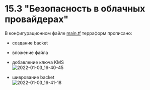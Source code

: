# 15.3 "Безопасность в облачных провайдерах"   
В конфигурационном файле [main.tf](https://github.com/Kostromin-Mixa/15.3_Security-in-cloud-providers/blob/main/main.tf) терраформ прописано:   
- создание backet   
- вложение файла   
- добавление ключа KMS   
![2022-01-03_16-40-45](https://user-images.githubusercontent.com/78191008/147927256-ad35e168-e6f1-4a2b-9ac4-122c0bfb150c.png)   

- шиврование backet   
![2022-01-03_16-41-18](https://user-images.githubusercontent.com/78191008/147927278-0d2b51cc-ab14-4bdd-9d41-5d9c21276092.png)   
